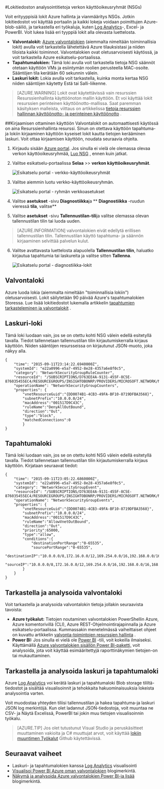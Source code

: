 <properties
   pageTitle="Valvoa toimintoja, laskureita ja tapahtumien NSGs | Microsoft Azure"
   description="Lue, miten voit ottaa käyttöön laskureita, tapahtumia ja toiminnallisia kirjaaminen, jotta NSGs"
   services="virtual-network"
   documentationCenter="na"
   authors="jimdial"
   manager="carmonm"
   editor="tysonn"
   tags="azure-resource-manager"
/>
<tags
   ms.service="virtual-network"
   ms.devlang="na"
   ms.topic="article"
   ms.tgt_pltfrm="na"
   ms.workload="infrastructure-services"
   ms.date="07/14/2016"
   ms.author="jdial" />

#<a name="log-analytics-for-network-security-groups-nsgs"></a>Lokitiedoston analysointitietoja verkon käyttöoikeusryhmät (NSGs)

Voit erityyppisiä lokit Azure hallinta ja vianmääritys NSGs. Jotkin lokitiedostot voi käyttää portaalin ja kaikki lokeja voidaan poimittujen Azure-blob-säiliö, ja tarkastella eri työkaluja, kuten [Log Analytics](../log-analytics/log-analytics-azure-networking-analytics.md)-, Excel- ja PowerBI. Voit lukea lisää eri tyyppiä lokit alla olevasta luettelosta.

- **Valvontalokit:** [Azure valvontalokien](../monitoring-and-diagnostics/insights-debugging-with-events.md) (aiemmalta nimeltään toiminnallisia lokit) avulla voit tarkastella lähetettävä Azure tilauksistasi ja niiden tiloista kaikki toiminnot. Valvontalokien ovat oletusarvoisesti käytössä, ja voit tarkastella Azure esikatselu-portaalissa.
- **Tapahtumalokien:** Tämä loki avulla voit tarkastella tietoja NSG säännöt otetaan käyttöön VMs ja esiintymän roolien perusteella MAC-osoite. Sääntöjen tila kerätään 60 sekunnin välein.
- **Laskuri lokit:** Lokia avulla voit tarkastella, kuinka monta kertaa NSG niiden sääntöjen käytetty Estä tai Salli-liikenne.

>[AZURE.WARNING] Lokit ovat käytettävissä vain resurssien Resurssienhallinta käyttöönoton mallin käyttöön. Et voi käyttää lokit resurssien perinteinen käyttöönotto-mallissa. Saat paremman käsityksen malleista, viittaus on artikkelissa [tietoja resurssien hallinnan käyttöönotto- ja perinteinen käyttöönotto](../resource-manager-deployment-model.md) .

##<a name="enable-logging"></a>Kirjaamisen ottaminen käyttöön
Valvontalokit on automaattisesti käytössä on aina Resurssienhallinta resurssi. Sinun on otettava käyttöön tapahtuma- ja lokiin kirjaaminen käyttöön kyseiset lokit kautta tietojen kerääminen laskuri. Voit ottaa kirjaamisen käyttöön, noudata seuraavia ohjeita.

1.  Kirjaudu sisään [Azure portal](https://portal.azure.com). Jos sinulla ei vielä ole olemassa olevaa verkon käyttöoikeusryhmää, [Luo NSG](virtual-networks-create-nsg-arm-ps.md) , ennen kuin jatkat.

2.  Valitse esikatselu-portaalissa **Selaa** >> **verkon käyttöoikeusryhmät**.

    ![Esikatselu portal - verkko-käyttöoikeusryhmät](./media/virtual-network-nsg-manage-log/portal-enable1.png)

3. Valitse aiemmin luotu verkko-käyttöoikeusryhmän.

    ![Esikatselu portal - ryhmän verkkoasetukset](./media/virtual-network-nsg-manage-log/portal-enable2.png)

4. Valitse **asetukset** -sivu **Diagnostiikka**ja ** **Diagnostiikka** -ruudun vieressä **tila**, valitse**
5. Valitse **asetukset** -sivu **Tallennustilan-tili**ja valitse olemassa olevan tallennustilan tilin tai luoda uuden.  

>[AZURE.INFORMATION] valvontalokien eivät edellytä erillisen tallennustilan tilin. Tallennustilan käyttö tapahtuma- ja säännön kirjaaminen selvittää palvelun kulut.

6. Valitse avattavasta luettelosta alapuolella **Tallennustilan tilin**, haluatko kirjautua tapahtumia tai laskureita ja valitse sitten **Tallenna**.

    ![Esikatselu portal - diagnostiikka-lokit](./media/virtual-network-nsg-manage-log/portal-enable3.png)

## <a name="audit-log"></a>Valvontaloki
Azure luoda lokia (aiemmalta nimeltään "toiminnallisia lokiin") oletusarvoisesti.  Lokit säilytetään 90 päivää Azure's tapahtumalokien Storessa. Lue lisää lokitiedostot lukemalla artikkelin [tapahtumien tarkasteleminen ja valvontalokit](../monitoring-and-diagnostics/insights-debugging-with-events.md) .

## <a name="counter-log"></a>Laskuri-loki
Tämä loki luodaan vain, jos se on otettu kohti NSG välein edellä esitetyllä tavalla. Tiedot tallennetaan tallennustilan tilin kirjautumiskerralla kirjaus käyttöön. Niiden sääntöjen resursseissa on kirjautunut JSON-muoto, joka näkyy alla.

    {
        "time": "2015-09-11T23:14:22.6940000Z",
        "systemId": "e22a0996-e5a7-4952-8e28-4357a6e8f0c5",
        "category": "NetworkSecurityGroupRuleCounter",
        "resourceId": "/SUBSCRIPTIONS/D763EE4A-9131-455F-8C5E-876035455EC4/RESOURCEGROUPS/INSIGHTOBONRP/PROVIDERS/MICROSOFT.NETWORK/NETWORKSECURITYGROUPS/NSGINSIGHTOBONRP",
        "operationName": "NetworkSecurityGroupCounters",
        "properties": {
            "vnetResourceGuid":"{DD0074B1-4CB3-49FA-BF10-8719DFBA3568}",
            "subnetPrefix":"10.0.0.0/24",
            "macAddress":"001517D9C43C",
            "ruleName":"DenyAllOutBound",
            "direction":"Out",
            "type":"block",
            "matchedConnections":0
            }
    }

## <a name="event-log"></a>Tapahtumaloki
Tämä loki luodaan vain, jos se on otettu kohti NSG välein edellä esitetyllä tavalla. Tiedot tallennetaan tallennustilan tilin kirjautumiskerralla kirjaus käyttöön. Kirjataan seuraavat tiedot:

    {
        "time": "2015-09-11T23:05:22.6860000Z",
        "systemId": "e22a0996-e5a7-4952-8e28-4357a6e8f0c5",
        "category": "NetworkSecurityGroupEvent",
        "resourceId": "/SUBSCRIPTIONS/D763EE4A-9131-455F-8C5E-876035455EC4/RESOURCEGROUPS/INSIGHTOBONRP/PROVIDERS/MICROSOFT.NETWORK/NETWORKSECURITYGROUPS/NSGINSIGHTOBONRP",
        "operationName": "NetworkSecurityGroupEvents",
        "properties": {
            "vnetResourceGuid":"{DD0074B1-4CB3-49FA-BF10-8719DFBA3568}",
            "subnetPrefix":"10.0.0.0/24",
            "macAddress":"001517D9C43C",
            "ruleName":"AllowVnetOutBound",
            "direction":"Out",
            "priority":65000,
            "type":"allow",
            "conditions":{
                "destinationPortRange":"0-65535",
                "sourcePortRange":"0-65535",
                "destinationIP":"10.0.0.0/8,172.16.0.0/12,169.254.0.0/16,192.168.0.0/16,168.63.129.16/32",
                "sourceIP":"10.0.0.0/8,172.16.0.0/12,169.254.0.0/16,192.168.0.0/16,168.63.129.16/32"
            }
        }
    }

## <a name="view-and-analyze-the-audit-log"></a>Tarkastella ja analysoida valvontaloki
Voit tarkastella ja analysoida valvontalokin tietoja jollakin seuraavista tavoista:

- **Azure työkalut:** Tietojen noutaminen valvontalokien PowerShellin Azure, Azure komentorivillä (CLI), Azure REST-Ohjelmointirajapinnalla ja Azure esikatselu-portaalissa.  Kummassakin menetelmässä vaiheittaiset ohjeet on kuvattu artikkelin [valvonta-toimintojen resurssien hallinta](../resource-group-audit.md) .
- **Power BI:** Jos sinulla ei vielä ole [Power BI](https://powerbi.microsoft.com/pricing) -tili, voit kokeilla ilmaiseksi. Käyttämällä [Azure valvontalokien sisällön Power BI-paketti,](https://powerbi.microsoft.com/documentation/powerbi-content-pack-azure-audit-logs/) voit analysoida, jota voit käyttää esimääritettyjä raporttinäkymien tietojen-on tai mukauttaminen.

## <a name="view-and-analyze-the-counter-and-event-log"></a>Tarkastella ja analysoida laskuri ja tapahtumaloki

Azure [Log Analytics](../log-analytics/log-analytics-azure-networking-analytics.md) voi kerätä laskuri ja tapahtumaloki Blob storage tililtä-tiedostot ja sisältää visualisoinnit ja tehokkaita hakuominaisuuksia lokeista analysointia varten.

Voit muodostaa yhteyden tiliisi tallennustilan ja hakea tapahtuma-ja laskuri JSON log merkintöjä. Kun olet ladannut JSON-tiedostoja, voit muuntaa ne CSV- ja Näytä Excelissä, PowerBI tai jokin muu tietojen visualisoinnin työkalu.

>[AZURE.TIP] Jos olet tutustunut Visual Studio ja peruskäsitteet muuttaminen vakioita ja C# muuttujat arvot, voit käyttää [lokiin muuntimen Työkalut](https://github.com/Azure-Samples/networking-dotnet-log-converter) Github käytettävissä.

## <a name="next-steps"></a>Seuraavat vaiheet

- Laskuri- ja tapahtumalokien kanssa [Log Analytics](../log-analytics/log-analytics-azure-networking-analytics.md) visualisointi
- [Visualisoi Power BI Azure oman valvontalokien](http://blogs.msdn.com/b/powerbi/archive/2015/09/30/monitor-azure-audit-logs-with-power-bi.aspx) blogimerkintä.
- [Näkymä ja analysoida Azure valvontalokien Power BI-ja lisää](https://azure.microsoft.com/blog/analyze-azure-audit-logs-in-powerbi-more/) blogimerkintä.
